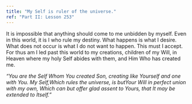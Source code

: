 ```yaml
---
title: "My Self is ruler of the universe."
ref: "Part II: Lesson 253"
---
```


It is impossible that anything should come to me unbidden by myself.
Even in this world, it is I who rule my destiny. What happens is what I
desire. What does not occur is what I do not want to happen. This must I
accept. For thus am I led past this world to my creations, children of
my Will, in Heaven where my holy Self abides with them, and Him Who has
created me.

*“You are the Self Whom You created Son, creating like Yourself and one
with You. My Self,Which rules the universe, is butYour Will in perfect
union with my own, Which can but offer glad assent to Yours, that It may
be extended to Itself.”*

